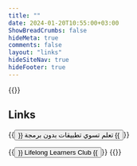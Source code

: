 ```yaml
---
title: ""
date: 2024-01-20T10:55:00+03:00
ShowBreadCrumbs: false
hideMeta: true
comments: false
layout: "links"
hideSiteNav: true
hideFooter: true
---
```


{{<container align="center">}}
## Links
{{<button href="/p/nocode">}}
تعلم تسوي تطبيقات بدون برمجة
{{</button>}}

{{<button href="/p/lll">}}
Lifelong Learners Club
{{</button>}}
{{</container>}}
